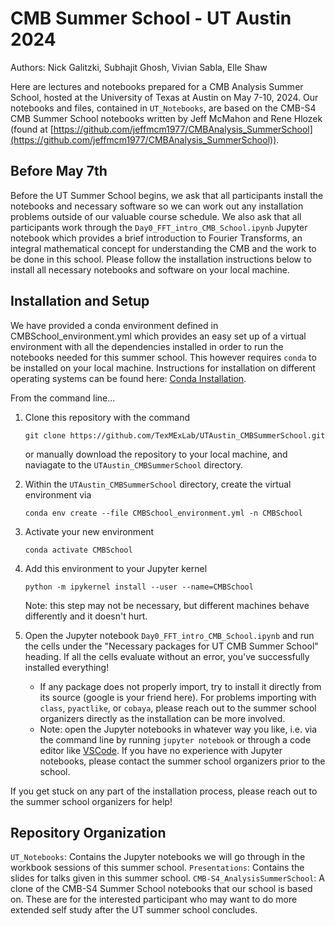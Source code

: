 CMB Summer School - UT Austin 2024
==================================

Authors: Nick Galitzki, Subhajit Ghosh, Vivian Sabla, Elle Shaw

Here are lectures and notebooks prepared for a CMB Analysis Summer School, hosted at the University of Texas at Austin on May 7-10, 2024. Our notebooks and files, 
contained in `UT_Notebooks`, are based on the CMB-S4 CMB Summer School notebooks written by Jeff McMahon and Rene Hlozek (found at [https://github.com/jeffmcm1977/CMBAnalysis_SummerSchool](https://github.com/jeffmcm1977/CMBAnalysis_SummerSchool)). 

Before May 7th
--------------
Before the UT Summer School begins, we ask that all participants install the notebooks and necessary software so we can work out any installation problems outside of our valuable course schedule. We also ask that all participants work through the `Day0_FFT_intro_CMB_School.ipynb` Jupyter notebook which provides a brief introduction to Fourier Transforms, an integral mathematical concept for understanding the CMB and the work to be done in this school. Please follow the installation instructions below to install all necessary notebooks and software on your local machine. 

Installation and Setup
----------------------
We have provided a conda environment defined in CMBSchool_environment.yml which provides an easy set up of a virtual environment with all the dependencies installed in order to run the notebooks needed for this summer school. This however requires `conda` to be installed on your local machine. Instructions for installation on different operating systems can be found here: [Conda Installation](https://docs.conda.io/projects/conda/en/stable/user-guide/getting-started.html).

From the command line... 

1. Clone this repository with the command
   
   `git clone https://github.com/TexMExLab/UTAustin_CMBSummerSchool.git`

   or manually download the repository to your local machine, and naviagate to the `UTAustin_CMBSummerSchool` directory. 

2. Within the `UTAustin_CMBSummerSchool` directory, create the virtual environment via 

   `conda env create --file CMBSchool_environment.yml -n CMBSchool`

3. Activate your new environment

   `conda activate CMBSchool`
   
4. Add this environment to your Jupyter kernel

   `python -m ipykernel install --user --name=CMBSchool`

   Note: this step may not be necessary, but different machines behave differently and it doesn't hurt.

6. Open the Jupyter notebook `Day0_FFT_intro_CMB_School.ipynb` and run the cells under the "Necessary packages for UT CMB Summer School" heading. If all the cells evaluate without an error, you've successfully installed everything!
   * If any package does not properly import, try to install it directly from its source (google is your friend here). For problems importing with `class`, `pyactlike`, or `cobaya`, please reach out to the summer school organizers directly as the installation can be more involved. 
   * Note: open the Jupyter notebooks in whatever way you like, i.e. via the command line by running `jupyter notebook` or through a code editor like [VSCode](https://code.visualstudio.com). If you have no experience with Jupyter notebooks, please contact the summer school organizers prior to the school.

If you get stuck on any part of the installation process, please reach out to the summer school organizers for help!

Repository Organization
----------------------

`UT_Notebooks`: Contains the Jupyter notebooks we will go through in the workbook sessions of this summer school. 
`Presentations`: Contains the slides for talks given in this summer school.
`CMB-S4_AnalysisSummerSchool`: A clone of the CMB-S4 Summer School notebooks that our school is based on. These are for the interested participant who may want to do more extended self study after the UT summer school concludes.
